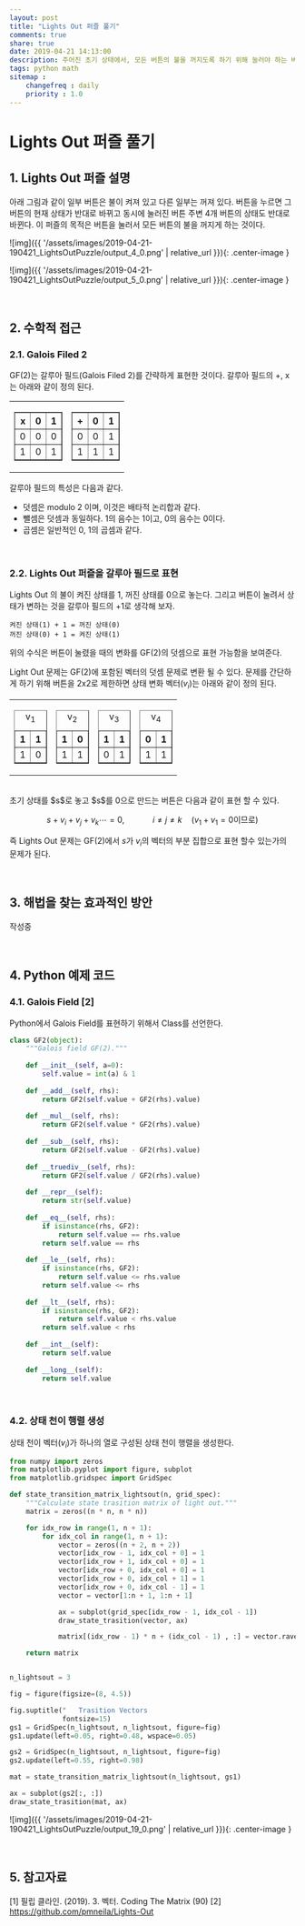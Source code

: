 ```yaml
---
layout: post
title: "Lights Out 퍼즐 풀기"
comments: true
share: true
date: 2019-04-21 14:13:00
description: 주어진 초기 상태에서, 모든 버튼의 불을 꺼지도록 하기 위해 눌러야 하는 버튼의 시퀀스를 찾아본다.
tags: python math
sitemap :
    changefreq : daily
    priority : 1.0
---
```


# Lights Out 퍼즐 풀기

## 1. Lights Out 퍼즐 설명
아래 그림과 같이 일부 버튼은 불이 켜져 있고 다른 일부는 꺼져 있다. 버튼을 누르면 그 버튼의 현재 상태가 반대로 바뀌고 동시에 눌러진 버튼 주변 4개 버튼의 상태도 반대로 바뀐다. 이 퍼즐의 목적은 버튼을 눌러서 모든 버튼의 불을 꺼지게 하는 것이다.






![img]({{ '/assets/images/2019-04-21-190421_LightsOutPuzzle/output_4_0.png' | relative_url }}){: .center-image }





![img]({{ '/assets/images/2019-04-21-190421_LightsOutPuzzle/output_5_0.png' | relative_url }}){: .center-image }


<br>

## 2. 수학적 접근

### 2.1. Galois Filed 2
GF(2)는 갈루아 필드(Galois Filed 2)를 간략하게 표현한 것이다.
갈루아 필드의 +, x는 아래와 같이 정의 된다.








<table><td><table border="1" class="dataframe">
  <thead>
    <tr style="text-align: right;">
      <th>x</th>
      <th>0</th>
      <th>1</th>
    </tr>
  </thead>
  <tbody>
    <tr>
      <td>0</td>
      <td>0</td>
      <td>0</td>
    </tr>
    <tr>
      <td>1</td>
      <td>0</td>
      <td>1</td>
    </tr>
  </tbody>
</table></td><td><table border="1" class="dataframe">
  <thead>
    <tr style="text-align: right;">
      <th>+</th>
      <th>0</th>
      <th>1</th>
    </tr>
  </thead>
  <tbody>
    <tr>
      <td>0</td>
      <td>0</td>
      <td>1</td>
    </tr>
    <tr>
      <td>1</td>
      <td>1</td>
      <td>1</td>
    </tr>
  </tbody>
</table></td></table>



갈루아 필드의 특성은 다음과 같다.

- 덧셈은 modulo 2 이며, 이것은 배타적 논리합과 같다.
- 뺄셈은 덧셈과 동일하다. 1의 음수는 1이고, 0의 음수는 0이다.
- 곱셈은 일반적인 0, 1의 곱셈과 같다.

<br>

### 2.2. Lights Out 퍼즐을 갈루아 필드로 표현

Lights Out 의 불이 켜진 상태를 1, 꺼진 상태를 0으로 놓는다. 그리고 버튼이 눌려서 상태가 변하는 것을 갈루아 필드의 +1로 생각해 보자.
  
```
켜진 상태(1) + 1 = 꺼진 상태(0)
꺼진 상태(0) + 1 = 켜진 상태(1)
```
위의 수식은 버튼이 눌렸을 때의 변화를 GF(2)의 덧셈으로 표현 가능함을 보여준다.

Light Out 문제는 GF(2)에 포함된 벡터의 덧셈 문제로 변환 될 수 있다.
문제를 간단하게 하기 위해 버튼을 2x2로 제한하면 상태 변화 벡터($v_i$)는 아래와 같이 정의 된다.

<table><td><table border="1" class="dataframe">
  <caption>v<sub>1</sub></caption>
  <thead>
    <tr style="text-align: right;">
      <th>1</th>
      <th>1</th>
    </tr>
  </thead>
  <tbody>
    <tr>
      <td>1</td>
      <td>0</td>
    </tr>
  </tbody>
</table></td><td><table border="1" class="dataframe">
 <caption>v<sub>2</sub></caption>
  <thead>
    <tr style="text-align: right;">
      <th>1</th>
      <th>0</th>
    </tr>
  </thead>
  <tbody>
    <tr>
      <td>1</td>
      <td>1</td>
    </tr>
  </tbody>
</table></td><td><table border="1" class="dataframe">
 <caption>v<sub>3</sub></caption>
  <thead>
    <tr style="text-align: right;">
      <th>1</th>
      <th>1</th>
    </tr>
  </thead>
  <tbody>
    <tr>
      <td>0</td>
      <td>1</td>
    </tr>
  </tbody>
</table></td><td><table border="1" class="dataframe">
 <caption>v<sub>4</sub></caption>
  <thead>
    <tr style="text-align: right;">
      <th>0</th>
      <th>1</th>
    </tr>
  </thead>
  <tbody>
    <tr>
      <td>1</td>
      <td>1</td>
    </tr>
  </tbody>
</table></td></table>



<br>  
초기 상태를 $s$로 놓고 $s$를 0으로 만드는 버튼은 다음과 같이 표현 할 수 있다.

$$s + v_i + v_j + v_k \cdots = 0,\quad \quad \quad i\neq j\neq k\quad(v_1 + v_1 = 0\text{이므로})$$

즉 Lights Out 문제는 GF(2)에서 $s$가 $v_i$의 벡터의 부분 집합으로 표현 할수 있는가의 문제가 된다.

<br>

## 3. 해법을 찾는 효과적인 방안

작성중

<br>

## 4. Python 예제 코드

### 4.1. Galois Field [2]
Python에서 Galois Field를 표현하기 위해서 Class를 선언한다.


```python
class GF2(object):
    """Galois field GF(2)."""
    
    def __init__(self, a=0):
        self.value = int(a) & 1
    
    def __add__(self, rhs):
        return GF2(self.value + GF2(rhs).value)
    
    def __mul__(self, rhs):
        return GF2(self.value * GF2(rhs).value)
    
    def __sub__(self, rhs):
        return GF2(self.value - GF2(rhs).value)
    
    def __truediv__(self, rhs):
        return GF2(self.value / GF2(rhs).value)
    
    def __repr__(self):
        return str(self.value)
    
    def __eq__(self, rhs):
        if isinstance(rhs, GF2):
            return self.value == rhs.value
        return self.value == rhs
    
    def __le__(self, rhs):
        if isinstance(rhs, GF2):
            return self.value <= rhs.value
        return self.value <= rhs
    
    def __lt__(self, rhs):
        if isinstance(rhs, GF2):
            return self.value < rhs.value
        return self.value < rhs
    
    def __int__(self):
        return self.value
    
    def __long__(self):
        return self.value
```

<br>

### 4.2. 상태 천이 행렬 생성
상태 천이 벡터($v_i$)가 하나의 열로 구성된 상태 천이 행렬을 생성한다.




```python
from numpy import zeros
from matplotlib.pyplot import figure, subplot
from matplotlib.gridspec import GridSpec

def state_transition_matrix_lightsout(n, grid_spec):
    """Calculate state trasition matrix of light out."""
    matrix = zeros((n * n, n * n))

    for idx_row in range(1, n + 1):
        for idx_col in range(1, n + 1):
            vector = zeros((n + 2, n + 2))
            vector[idx_row - 1, idx_col + 0] = 1
            vector[idx_row + 1, idx_col + 0] = 1
            vector[idx_row + 0, idx_col + 0] = 1
            vector[idx_row + 0, idx_col + 1] = 1
            vector[idx_row + 0, idx_col - 1] = 1
            vector = vector[1:n + 1, 1:n + 1]

            ax = subplot(grid_spec[idx_row - 1, idx_col - 1])
            draw_state_trasition(vector, ax)

            matrix[(idx_row - 1) * n + (idx_col - 1) , :] = vector.ravel()

    return matrix


n_lightsout = 3

fig = figure(figsize=(8, 4.5))

fig.suptitle("   Trasition Vectors                                           Trasition Matrix",
             fontsize=15)
gs1 = GridSpec(n_lightsout, n_lightsout, figure=fig)
gs1.update(left=0.05, right=0.48, wspace=0.05)

gs2 = GridSpec(n_lightsout, n_lightsout, figure=fig)
gs2.update(left=0.55, right=0.98)

mat = state_transition_matrix_lightsout(n_lightsout, gs1)

ax = subplot(gs2[:, :])
draw_state_trasition(mat, ax)
```


![img]({{ '/assets/images/2019-04-21-190421_LightsOutPuzzle/output_19_0.png' | relative_url }}){: .center-image }


<br>

## 5. 참고자료
[1] 필립 클라인. (2019). 3. 벡터. Coding The Matrix (90) 
[2] https://github.com/pmneila/Lights-Out